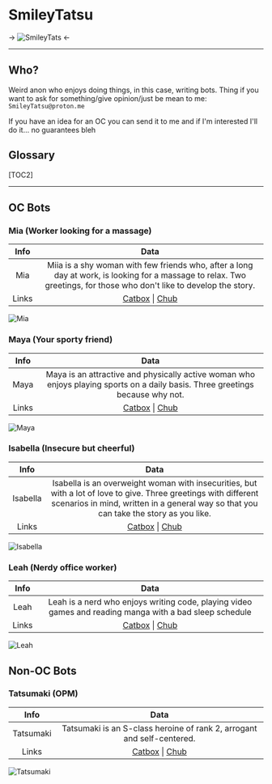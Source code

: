 # SmileyTatsu

-> ![SmileyTats](https://i.imgur.com/t552Mvf.jpg) <-

***

## Who?
Weird anon who enjoys doing things, in this case, writing bots. 
Thing if you want to ask for something/give opinion/just be mean to me: `SmileyTatsu@proton.me`

If you have an idea for an OC you can send it to me and if I'm interested I'll do it... no guarantees bleh

## Glossary 

[TOC2]

***

## OC Bots



### Mia (Worker looking for a massage)

Info | Data
:----: | :----:
Mia  |  Miia is a shy woman with few friends who, after a long day at work, is looking for a massage to relax. Two greetings, for those who don't like to develop the story.
Links  |  [Catbox](https://files.catbox.moe/0mu63k.png) \| [Chub](https://www.chub.ai/characters/SmileyTatsu/mia-afb6506c)

![Mia](https://files.catbox.moe/0mu63k.png)

### Maya (Your sporty friend)

Info | Data
:----: | :----:
Maya  |  Maya is an attractive and physically active woman who enjoys playing sports on a daily basis. Three greetings because why not.
Links  |  [Catbox](https://files.catbox.moe/tayqx8.png) \| [Chub](https://www.chub.ai/characters/SmileyTatsu/maya-fb595e21)

![Maya](https://files.catbox.moe/tayqx8.png)

### Isabella (Insecure but cheerful)

Info | Data
:----: | :----:
Isabella  |  Isabella is an overweight woman with insecurities, but with a lot of love to give. Three greetings with different scenarios in mind, written in a general way so that you can take the story as you like.
Links  |  [Catbox](https://files.catbox.moe/pwtj8a.png) \| [Chub](https://www.chub.ai/characters/SmileyTatsu/isabella-652861bc)

![Isabella](https://files.catbox.moe/pwtj8a.png)

### Leah (Nerdy office worker)

Info | Data
:----: | :----:
Leah  |  Leah is a nerd who enjoys writing code, playing video games and reading manga with a bad sleep schedule
Links  |  [Catbox](https://files.catbox.moe/9vy3sr.png) \| [Chub](https://www.chub.ai/characters/SmileyTatsu/leah-7322f4bd)

![Leah](https://files.catbox.moe/9vy3sr.png)

## Non-OC Bots

### Tatsumaki (OPM)

Info | Data
:----: | :----:
Tatsumaki | Tatsumaki is an S-class heroine of rank 2, arrogant and self-centered.
Links | [Catbox](https://files.catbox.moe/a8hfrb.png) \| [Chub](https://www.chub.ai/characters/SmileyTatsu/tatsumaki-bf8e9fbd)

![Tatsumaki](https://files.catbox.moe/a8hfrb.png)